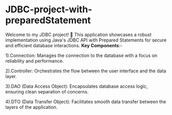 # JDBC-project-with-preparedStatement
Welcome to my JDBC project! 🚀 This application showcases a robust implementation using Java's JDBC API with Prepared Statements for secure and efficient database interactions.
**Key Components**:-

1).Connection: Manages the connection to the database with a focus on reliability and performance.

2).Controller: Orchestrates the flow between the user interface and the data layer.

3).DAO (Data Access Object): Encapsulates database access logic, ensuring clean separation of concerns.

4).DTO (Data Transfer Object): Facilitates smooth data transfer between the layers of the application.

